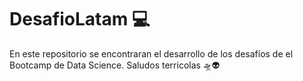 # DesafioLatam 💻
En este repositorio se encontraran el desarrollo de los desafíos de el Bootcamp de Data Science.
Saludos terricolas 🛸👽
